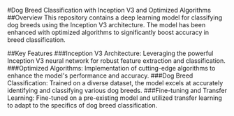 #Dog Breed Classification with Inception V3 and Optimized Algorithms
##Overview
This repository contains a deep learning model for classifying dog breeds using the Inception V3 architecture. The model has been enhanced with optimized algorithms to significantly boost accuracy in breed classification.

##Key Features
###Inception V3 Architecture: Leveraging the powerful Inception V3 neural network for robust feature extraction and classification.
###Optimized Algorithms: Implementation of cutting-edge algorithms to enhance the model's performance and accuracy.
###Dog Breed Classification: Trained on a diverse dataset, the model excels at accurately identifying and classifying various dog breeds.
###Fine-tuning and Transfer Learning: Fine-tuned on a pre-existing model and utilized transfer learning to adapt to the specifics of dog breed classification.
